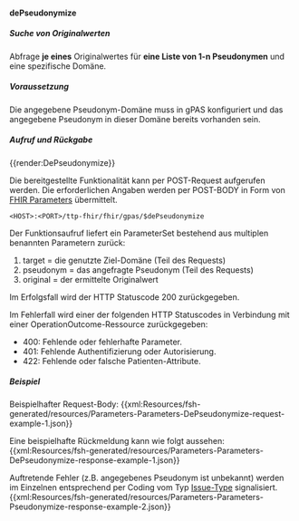 #### dePseudonymize

##### **Suche von Originalwerten**
Abfrage **je eines** Originalwertes für **eine Liste von 1-n Pseudonymen** und eine spezifische Domäne.
##### **Voraussetzung**
Die angegebene Pseudonym-Domäne muss in gPAS konfiguriert und das angegebene Pseudonym in dieser Domäne bereits vorhanden sein.


##### **Aufruf und Rückgabe**
{{render:DePseudonymize}}

Die bereitgestellte Funktionalität kann per POST-Request aufgerufen werden. Die erforderlichen Angaben werden per POST-BODY in Form von [FHIR Parameters](https://www.hl7.org/fhir/parameters.html) übermittelt.

`<HOST>:<PORT>/ttp-fhir/fhir/gpas/$dePseudonymize`

Der Funktionsaufruf liefert ein ParameterSet bestehend aus multiplen benannten Parametern zurück:
1. target = die genutzte Ziel-Domäne (Teil des Requests)
2. pseudonym = das angefragte Pseudonym (Teil des Requests)
3. original = der ermittelte Originalwert

Im Erfolgsfall wird der HTTP Statuscode 200 zurückgegeben.

Im Fehlerfall wird einer der folgenden HTTP Statuscodes in Verbindung mit einer OperationOutcome-Ressource zurückgegeben:
* 400: Fehlende oder fehlerhafte Parameter.
* 401: Fehlende Authentifizierung oder Autorisierung.
* 422: Fehlende oder falsche Patienten-Attribute.

##### **Beispiel**
Beispielhafter Request-Body:
{{xml:Resources/fsh-generated/resources/Parameters-Parameters-DePseudonymize-request-example-1.json}}

Eine beispielhafte Rückmeldung kann wie folgt aussehen:
{{xml:Resources/fsh-generated/resources/Parameters-Parameters-DePseudonymize-response-example-1.json}}

Auftretende Fehler (z.B. angegebenes Pseudonym ist unbekannt) werden im Einzelnen entsprechend per Coding vom Typ [Issue-Type](http://hl7.org/fhir/issue-type) signalisiert.
{{xml:Resources/fsh-generated/resources/Parameters-Parameters-Pseudonymize-response-example-2.json}}

